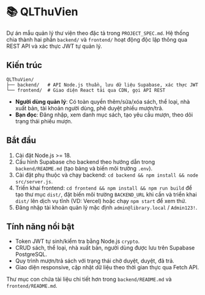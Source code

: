 # 📚 QLThuVien

Dự án mẫu quản lý thư viện theo đặc tả trong `PROJECT_SPEC.md`. Hệ thống chia thành hai phần `backend/` và `frontend/` hoạt động độc lập thông qua REST API và xác thực JWT tự quản lý.

## Kiến trúc

```
QLThuVien/
├── backend/   # API Node.js thuần, lưu dữ liệu Supabase, xác thực JWT
└── frontend/  # Giao diện React tải qua CDN, gọi API REST
```

- **Người dùng quản lý**: Có toàn quyền thêm/sửa/xóa sách, thể loại, nhà xuất bản, tài khoản người dùng, phê duyệt phiếu mượn/trả.
- **Bạn đọc**: Đăng nhập, xem danh mục sách, tạo yêu cầu mượn, theo dõi trạng thái phiếu mượn.

## Bắt đầu

1. Cài đặt Node.js >= 18.
2. Cấu hình Supabase cho backend theo hướng dẫn trong `backend/README.md` (tạo bảng và biến môi trường `.env`).
3. Cài đặt phụ thuộc và chạy backend: `cd backend && npm install && node src/server.js`.
4. Triển khai frontend: `cd frontend && npm install && npm run build` để tạo thư mục `dist/`, đặt biến môi trường `BACKEND_URL` khi cần và triển khai `dist/` lên dịch vụ tĩnh (VD: Vercel) hoặc chạy `npm start` để xem thử.
5. Đăng nhập tài khoản quản lý mặc định `admin@library.local` / `Admin123!`.

## Tính năng nổi bật

- Token JWT tự sinh/kiểm tra bằng Node.js `crypto`.
- CRUD sách, thể loại, nhà xuất bản, người dùng được lưu trên Supabase PostgreSQL.
- Quy trình mượn/trả sách với trạng thái chờ duyệt, duyệt, đã trả.
- Giao diện responsive, cập nhật dữ liệu theo thời gian thực qua Fetch API.

Thư mục con chứa tài liệu chi tiết hơn trong `backend/README.md` và `frontend/README.md`.
